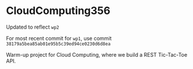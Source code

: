 # CloudComputing356

Updated to reflect `wp2`

For most recent commit for `wp1`, use commit `38179a5bea85ab01e95b5c39ed94ce0230d6d8ea`

Warm-up project for Cloud Computing, where we build a REST Tic-Tac-Toe API.
